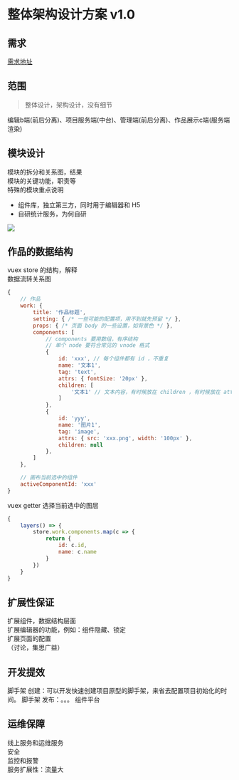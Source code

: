 # 整体架构设计方案 v1.0

## 需求

[需求地址](https://www.yuque.com/imooc-lego/zlz87z)


## 范围
> 整体设计，架构设计，没有细节  

编辑b端(前后分离)、项目服务端(中台)、管理端(前后分离)、作品展示c端(服务端渲染)

## 模块设计

模块的拆分和关系图，结果  
模块的关键功能，职责等  
特殊的模块重点说明  


- 组件库，独立第三方，同时用于编辑器和 H5
- 自研统计服务，为何自研

![](http://imooc-lego-homework.oss-cn-hangzhou.aliyuncs.com/docs/pages/%F0%9F%90%9F%E7%BA%A2%E9%B2%A4%E9%A9%B4%E4%B8%8E%E7%BB%BF%E9%A9%B4%E9%B1%BC/images/%E6%95%B4%E4%BD%93%E6%9E%B6%E6%9E%84.png)

## 作品的数据结构

vuex store 的结构，解释  
数据流转关系图  

```js
{
    // 作品
    work: {
        title: '作品标题',
        setting: { /* 一些可能的配置项，用不到就先预留 */ },
        props: { /* 页面 body 的一些设置，如背景色 */ },
        components: [
            // components 要用数组，有序结构
            // 单个 node 要符合常见的 vnode 格式
            {
                id: 'xxx', // 每个组件都有 id ，不重复
                name: '文本1',
                tag: 'text',
                attrs: { fontSize: '20px' },
                children: [
                    '文本1' // 文本内容，有时候放在 children ，有时候放在 attrs 或者 props ，没有标准，看实际情况来确定
                ]
            },
            {
                id: 'yyy',
                name: '图片1',
                tag: 'image',
                attrs: { src: 'xxx.png', width: '100px' },
                children: null
            },
        ]
    },

    // 画布当前选中的组件
    activeComponentId: 'xxx'
}

```

vuex getter 选择当前选中的图层
```js
{
    layers() => {
        store.work.components.map(c => {
            return {
                id: c.id,
                name: c.name
            }
        })
    }
}

```

## 扩展性保证

扩展组件，数据结构层面  
扩展编辑器的功能，例如：组件隐藏、锁定  
扩展页面的配置  
（讨论，集思广益）

## 开发提效

脚手架 创建：可以开发快速创建项目原型的脚手架，来省去配置项目初始化的时间。
脚手架 发布：。。。
组件平台


## 运维保障

线上服务和运维服务  
安全  
监控和报警  
服务扩展性：流量大